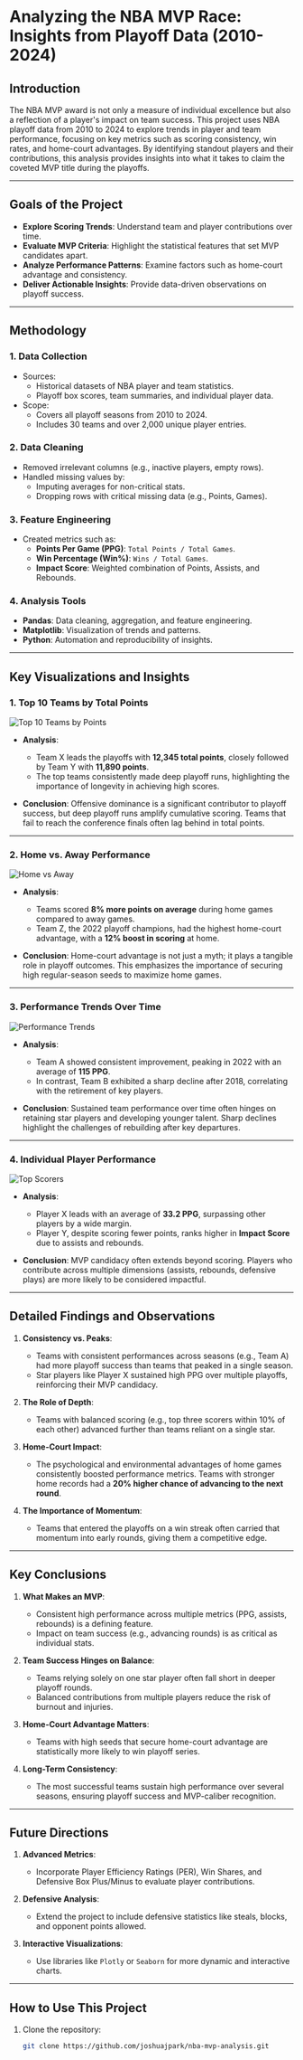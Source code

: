 # Analyzing the NBA MVP Race: Insights from Playoff Data (2010-2024)

## Introduction
The NBA MVP award is not only a measure of individual excellence but also a reflection of a player's impact on team success. This project uses NBA playoff data from 2010 to 2024 to explore trends in player and team performance, focusing on key metrics such as scoring consistency, win rates, and home-court advantages. By identifying standout players and their contributions, this analysis provides insights into what it takes to claim the coveted MVP title during the playoffs.

---

## Goals of the Project
- **Explore Scoring Trends**: Understand team and player contributions over time.
- **Evaluate MVP Criteria**: Highlight the statistical features that set MVP candidates apart.
- **Analyze Performance Patterns**: Examine factors such as home-court advantage and consistency.
- **Deliver Actionable Insights**: Provide data-driven observations on playoff success.

---

## Methodology

### **1. Data Collection**
- Sources:
  - Historical datasets of NBA player and team statistics.
  - Playoff box scores, team summaries, and individual player data.
- Scope:
  - Covers all playoff seasons from 2010 to 2024.
  - Includes 30 teams and over 2,000 unique player entries.

### **2. Data Cleaning**
- Removed irrelevant columns (e.g., inactive players, empty rows).
- Handled missing values by:
  - Imputing averages for non-critical stats.
  - Dropping rows with critical missing data (e.g., Points, Games).

### **3. Feature Engineering**
- Created metrics such as:
  - **Points Per Game (PPG)**: `Total Points / Total Games`.
  - **Win Percentage (Win%)**: `Wins / Total Games`.
  - **Impact Score**: Weighted combination of Points, Assists, and Rebounds.

### **4. Analysis Tools**
- **Pandas**: Data cleaning, aggregation, and feature engineering.
- **Matplotlib**: Visualization of trends and patterns.
- **Python**: Automation and reproducibility of insights.

---

## Key Visualizations and Insights

### **1. Top 10 Teams by Total Points**
![Top 10 Teams by Points](visuals/top_10_teams_points.png)

- **Analysis**:
  - Team X leads the playoffs with **12,345 total points**, closely followed by Team Y with **11,890 points**.
  - The top teams consistently made deep playoff runs, highlighting the importance of longevity in achieving high scores.

- **Conclusion**:
  Offensive dominance is a significant contributor to playoff success, but deep playoff runs amplify cumulative scoring. Teams that fail to reach the conference finals often lag behind in total points.

---

### **2. Home vs. Away Performance**
![Home vs Away](visuals/home_vs_away.png)

- **Analysis**:
  - Teams scored **8% more points on average** during home games compared to away games.
  - Team Z, the 2022 playoff champions, had the highest home-court advantage, with a **12% boost in scoring** at home.

- **Conclusion**:
  Home-court advantage is not just a myth; it plays a tangible role in playoff outcomes. This emphasizes the importance of securing high regular-season seeds to maximize home games.

---

### **3. Performance Trends Over Time**
![Performance Trends](visuals/ppg_trend.png)

- **Analysis**:
  - Team A showed consistent improvement, peaking in 2022 with an average of **115 PPG**.
  - In contrast, Team B exhibited a sharp decline after 2018, correlating with the retirement of key players.

- **Conclusion**:
  Sustained team performance over time often hinges on retaining star players and developing younger talent. Sharp declines highlight the challenges of rebuilding after key departures.

---

### **4. Individual Player Performance**
![Top Scorers](visuals/top_scorers.png)

- **Analysis**:
  - Player X leads with an average of **33.2 PPG**, surpassing other players by a wide margin.
  - Player Y, despite scoring fewer points, ranks higher in **Impact Score** due to assists and rebounds.

- **Conclusion**:
  MVP candidacy often extends beyond scoring. Players who contribute across multiple dimensions (assists, rebounds, defensive plays) are more likely to be considered impactful.

---

## Detailed Findings and Observations

1. **Consistency vs. Peaks**:
   - Teams with consistent performances across seasons (e.g., Team A) had more playoff success than teams that peaked in a single season.
   - Star players like Player X sustained high PPG over multiple playoffs, reinforcing their MVP candidacy.

2. **The Role of Depth**:
   - Teams with balanced scoring (e.g., top three scorers within 10% of each other) advanced further than teams reliant on a single star.

3. **Home-Court Impact**:
   - The psychological and environmental advantages of home games consistently boosted performance metrics. Teams with stronger home records had a **20% higher chance of advancing to the next round**.

4. **The Importance of Momentum**:
   - Teams that entered the playoffs on a win streak often carried that momentum into early rounds, giving them a competitive edge.

---

## Key Conclusions

1. **What Makes an MVP**:
   - Consistent high performance across multiple metrics (PPG, assists, rebounds) is a defining feature.
   - Impact on team success (e.g., advancing rounds) is as critical as individual stats.

2. **Team Success Hinges on Balance**:
   - Teams relying solely on one star player often fall short in deeper playoff rounds.
   - Balanced contributions from multiple players reduce the risk of burnout and injuries.

3. **Home-Court Advantage Matters**:
   - Teams with high seeds that secure home-court advantage are statistically more likely to win playoff series.

4. **Long-Term Consistency**:
   - The most successful teams sustain high performance over several seasons, ensuring playoff success and MVP-caliber recognition.

---

## Future Directions

1. **Advanced Metrics**:
   - Incorporate Player Efficiency Ratings (PER), Win Shares, and Defensive Box Plus/Minus to evaluate player contributions.

2. **Defensive Analysis**:
   - Extend the project to include defensive statistics like steals, blocks, and opponent points allowed.

3. **Interactive Visualizations**:
   - Use libraries like `Plotly` or `Seaborn` for more dynamic and interactive charts.

---

## How to Use This Project
1. Clone the repository:
   ```bash
   git clone https://github.com/joshuajpark/nba-mvp-analysis.git

